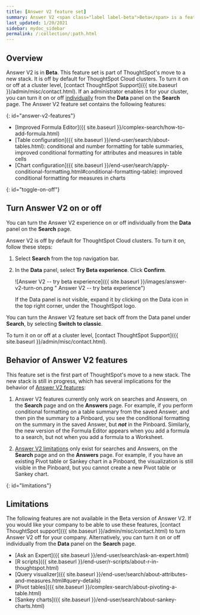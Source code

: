 ```yaml
---
title: [Answer V2 feature set]
summary: Answer V2 <span class="label label-beta">Beta</span> is a feature set that makes the experience of searching on data or viewing and interacting with Answers more powerful and intuititive. The Answer V2 feature set includes an improved Formula Editor, table summary configuration, and improved conditional formatting for charts, tables, and table summaries.
last_updated: 1/20/2021
sidebar: mydoc_sidebar
permalink: /:collection/:path.html
---
```


## Overview

Answer V2 is in **Beta**. This feature set is part of ThoughtSpot's move to a new stack. It is off by default for ThoughtSpot Cloud clusters. To turn it on or off at a cluster level, [contact ThoughtSpot Support]({{ site.baseurl }}/admin/misc/contact.html). If an administrator enables it for your cluster, you can turn it on or off [individually](#toggle-on-off) from the **Data** panel on the **Search** page. The Answer V2 feature set contains the following features:

{: id="answer-v2-features"}
* [Improved Formula Editor]({{ site.baseurl }}/complex-search/how-to-add-formula.html)
* [Table configuration]({{ site.baseurl }}/end-user/search/about-tables.html): conditional and number formatting for table summaries, improved conditional formatting for attributes and measures in table cells
* [Chart configuration]({{ site.baseurl }}/end-user/search/apply-conditional-formatting.html#conditional-formatting-table): improved conditional formatting for measures in charts

{: id="toggle-on-off"}
## Turn Answer V2 on or off
You can turn the Answer V2 experience on or off individually from the **Data** panel on the **Search** page.

Answer V2 is off by default for ThoughtSpot Cloud clusters. To turn it on, follow these steps:

1. Select **Search** from the top navigation bar.

2. In the **Data** panel, select **Try Beta experience**. Click **Confirm**.

    ![Answer V2 -- try beta experience]({{ site.baseurl }}/images/answer-v2-turn-on.png " Answer V2 -- try beta experience")

    If the Data panel is not visible, expand it by clicking on the Data icon in the top right corner, under the ThoughtSpot logo.

You can turn the Answer V2 feature set back off from the Data panel under **Search**, by selecting **Switch to classic**.

To turn it on or off at a cluster level, [contact ThoughtSpot Support]({{ site.baseurl }}/admin/misc/contact.html).

## Behavior of Answer V2 features
This feature set is the first part of ThoughtSpot's move to a new stack. The new stack is still in progress, which has several implications for the behavior of [Answer V2 features](#answer-v2-features):

1. Answer V2 features currently only work on searches and Answers, on the **Search** page and on the **Answers** page. For example, if you perform conditional formatting on a table summary from the saved Answer, and then pin the summary to a Pinboard, you see the conditional formatting on the summary in the saved Answer, but ***not*** in the Pinboard. Similarly, the new version of the Formula Editor appears when you add a formula to a search, but not when you add a formula to a Worksheet.

2. [Answer V2 limitations](#limitations) only exist for searches and Answers, on the **Search** page and on the **Answers** page. For example, if you have an existing Pivot table or Sankey chart in a Pinboard, the visualization is still visible in the Pinboard, but you cannot create a new Pivot table or Sankey chart.

{: id="limitations"}
## Limitations
The following features are not available in the Beta version of Answer V2. If you would like your company to be able to use these features, [contact ThoughtSpot support]({{ site.baseurl }}/admin/misc/contact.html) to turn Answer V2 off for your company. Alternatively, you can turn it on or off individually from the **Data** panel on the **Search** page.

* [Ask an Expert]({{ site.baseurl }}/end-user/search/ask-an-expert.html)
* [R scripts]({{ site.baseurl }}/end-user/r-scripts/about-r-in-thoughtspot.html)
* [Query visualizer]({{ site.baseurl }}/end-user/search/about-attributes-and-measures.html#query-details)
* [Pivot tables]({{ site.baseurl }}/complex-search/about-pivoting-a-table.html)
* [Sankey charts]({{ site.baseurl }}/end-user/search/about-sankey-charts.html)
